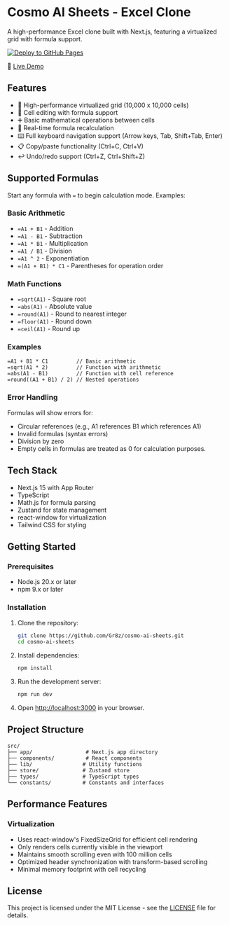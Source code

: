 # Cosmo AI Sheets - Excel Clone

A high-performance Excel clone built with Next.js, featuring a virtualized grid with formula support.

[![Deploy to GitHub Pages](https://github.com/Gr8z/cosmo-ai-sheets/actions/workflows/deploy.yml/badge.svg)](https://github.com/Gr8z/cosmo-ai-sheets/actions/workflows/deploy.yml)

🔗 [Live Demo](https://gr8z.github.io/cosmo-ai-sheets/)

## Features

- 🚀 High-performance virtualized grid (10,000 x 10,000 cells)
- 📝 Cell editing with formula support
- ➕ Basic mathematical operations between cells
- 🔄 Real-time formula recalculation
- ⌨️ Full keyboard navigation support (Arrow keys, Tab, Shift+Tab, Enter)
- 📋 Copy/paste functionality (Ctrl+C, Ctrl+V)
- ↩️ Undo/redo support (Ctrl+Z, Ctrl+Shift+Z)

## Supported Formulas

Start any formula with `=` to begin calculation mode. Examples:

### Basic Arithmetic

- `=A1 + B1` - Addition
- `=A1 - B1` - Subtraction
- `=A1 * B1` - Multiplication
- `=A1 / B1` - Division
- `=A1 ^ 2` - Exponentiation
- `=(A1 + B1) * C1` - Parentheses for operation order

### Math Functions

- `=sqrt(A1)` - Square root
- `=abs(A1)` - Absolute value
- `=round(A1)` - Round to nearest integer
- `=floor(A1)` - Round down
- `=ceil(A1)` - Round up

### Examples

```
=A1 + B1 * C1         // Basic arithmetic
=sqrt(A1 * 2)         // Function with arithmetic
=abs(A1 - B1)         // Function with cell reference
=round((A1 + B1) / 2) // Nested operations
```

### Error Handling

Formulas will show errors for:

- Circular references (e.g., A1 references B1 which references A1)
- Invalid formulas (syntax errors)
- Division by zero
- Empty cells in formulas are treated as 0 for calculation purposes.

## Tech Stack

- Next.js 15 with App Router
- TypeScript
- Math.js for formula parsing
- Zustand for state management
- react-window for virtualization
- Tailwind CSS for styling

## Getting Started

### Prerequisites

- Node.js 20.x or later
- npm 9.x or later

### Installation

1. Clone the repository:

   ```bash
   git clone https://github.com/Gr8z/cosmo-ai-sheets.git
   cd cosmo-ai-sheets
   ```

2. Install dependencies:

   ```bash
   npm install
   ```

3. Run the development server:

   ```bash
   npm run dev
   ```

4. Open [http://localhost:3000](http://localhost:3000) in your browser.

## Project Structure

```
src/
├── app/                 # Next.js app directory
├── components/          # React components
├── lib/                # Utility functions
├── store/              # Zustand store
├── types/              # TypeScript types
└── constants/          # Constants and interfaces
```

## Performance Features

### Virtualization

- Uses react-window's FixedSizeGrid for efficient cell rendering
- Only renders cells currently visible in the viewport
- Maintains smooth scrolling even with 100 million cells
- Optimized header synchronization with transform-based scrolling
- Minimal memory footprint with cell recycling

## License

This project is licensed under the MIT License - see the [LICENSE](LICENSE) file for details.
